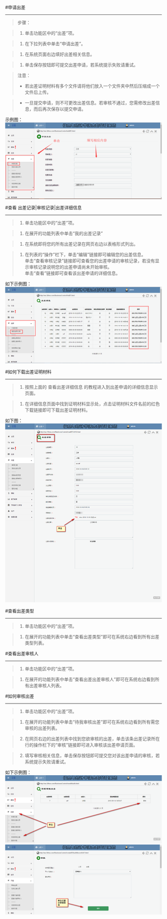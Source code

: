#申请出差

----

>步骤：

>1. 单击功能区中的“出差”项。

>1. 在下拉列表中单击“申请出差”。

>1. 在系统页面右边填好出差相关信息。

>1. 单击保存按钮即可提交出差申请，若系统提示失败请重试。

><w>注意：
>-    <w>若出差证明材料有多个文件请将他们放入一个文件夹中然后压缩成一个文件后上传。

>-   <w>一旦提交申请，则不可更改出差信息。若审核不通过，您需修改出差信息，而后再次保存以提交申请。 



示例图：
![](/assets/chapter1/chuchai/QQ截图20161026232311.png)



#查看 出差记录|审核记录|出差详细信息

----

>1.    单击功能区中的“出差”项。

>1.    在展开的功能列表中单击“我的出差记录”

>1.    在系统即将您的所有出差记录在网页右边以表格形式列出。

>1.    在列表的“操作”栏下，单击“编辑”链接即可编辑您的出差信息。  
       单击“查看审核记录”链接即可查看您的出差申请的审核记录，若没有显示审核记录说明您的出差申请尚未开始审核。  
       单击“查看”链接即可查看该出差申请的详细信息。
       


如下示例图：
![](/assets/chapter1/chuchai/出差记录.png)


#如何下载出差证明材料

-----

>1.  按照上面的 查看出差详细信息 的教程进入到出差申请的详细信息显示页面。

>1.  在详细信息页面中找到证明材料显示处，点击证明材料文件名前的红色下载链接即可下载出差证明材料。

如下图：
![](/assets/chapter1/chuchai/下载.png)




#查看出差类型

----

>1.   单击功能区中的“出差”项。

>1.   在展开的功能列表中单击“查看出差类型”即可在系统右边看到所有出差类型列表。



#查看出差审核人

----

>1. 单击功能区中的“出差”项。

>1. 在展开的功能列表中单击“查看出差出差审核人”即可在系统右边看到所有出差审核人列表。


#如何审核出差

-----

>1. 单击功能区中的“出差”项。

>1. 在展开的功能列表中单击“待我审核出差”即可在系统右边看到所有需您审核的出差列表。

>2.  在网页右边的出差列表中找到您欲审核的出差，单击该条出差记录所在行的操作栏下的“审核”链接即可进入审核该出差申请页面。

>2.  填写审核相关信息，单击保存按钮即可提交您对该出差申请的审核，若系统提示失败请重试。

如下示例图：
![](/assets/chapter1/chuchai/审核.png)
![](/assets/chapter1/chuchai/审核2.png)
